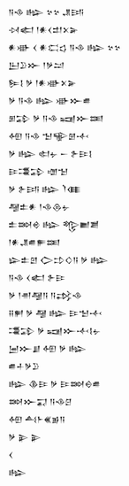 <div class='block'>
<div class='line'>𒀀𒈾 𒈗 𒆳𒆳 𒂗𒅀</div>
<div class='line'>𒀴𒅗 𒁹𒀭𒌋𒄥𒉽𒅕</div>
<div class='line'>𒀭𒀝 𒌋 𒀭𒀫𒌓 𒀀𒈾 𒈗 𒆳𒆳</div>
<div class='line'>𒌨𒊒𒁍 𒁹𒃻𒁺</div>
<div class='line'>𒌉𒋙 𒃻 𒁹𒀭𒀝𒉽𒅕</div>
<div class='line'>𒃻 𒀀𒈾 𒈗 𒀝𒁍𒌑</div>
<div class='line'>𒁳𒁉 𒃻 𒀀𒈾 𒍢𒁍𒌅</div>
<div class='line'>𒅇 𒀀𒈾 𒈠𒊍𒇡𒋾</div>
<div class='line'>𒃻 𒈗 𒊕𒉡 𒀸 𒉿𒄿𒋙</div>
<div class='line'>𒄿𒃮𒁉 𒌝𒈠</div>
<div class='line'>𒃻 𒉿𒅀 𒈗 𒇺𒈪</div>
<div class='line'>𒆷𒉺𒀭 𒁹𒈾𒁲𒉡</div>
<div class='line'>𒉺𒇷𒄴 𒈗 𒈜𒆤𒋢</div>
<div class='line'>𒁹𒀭𒂗𒌑𒊓𒌅</div>
<div class='line'>𒇽𒉺𒇻 𒀖𒄞𒄭𒀀 𒃻 𒈗</div>
<div class='line'>𒀀𒈾 𒌋𒅗 𒉿𒄿</div>
<div class='line'>𒃻 𒁹𒉣𒆷𒀀 𒀀𒃶𒈾</div>
<div class='line'>𒍝𒂍 𒃻 𒆷 𒈗 𒄿𒈠𒋾</div>
<div class='line'>𒃮𒁉 𒃻 𒍢𒁍𒋾𒋙𒉡</div>
<div class='line'>𒅁𒁍𒋗 𒅇 𒃻 𒈗</div>
<div class='line'>𒌑𒈦𒃻𒊒</div>
<div class='line'>𒈗 𒆠𒄿 𒃻 𒄿𒇷𒀪𒌑</div>
<div class='line'>𒇷𒁍𒍑 𒀀𒈾𒆪</div>
<div class='line'>𒅇 𒋀𒈨𒌍𒂊𒀀</div>
<div class='line'>𒃻 𒉌 𒉌</div>
<div class='line'>𒌋</div>
<div class='line'>𒈗</div>
</div>